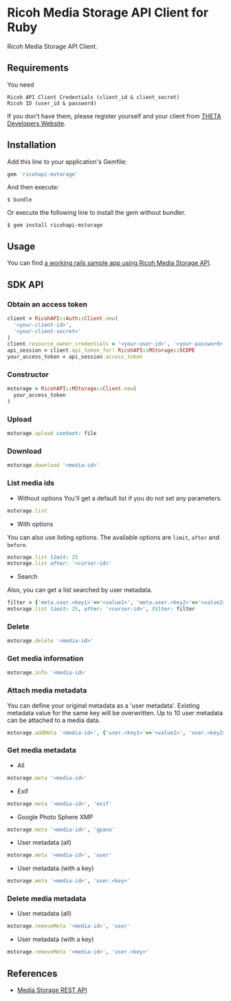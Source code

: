 # Ricoh Media Storage API Client for Ruby

Ricoh Media Storage API Client.

## Requirements

You need

    Ricoh API Client Credentials (client_id & client_secret)
    Ricoh ID (user_id & password)

If you don't have them, please register yourself and your client from [THETA Developers Website](http://contest.theta360.com/).

## Installation

Add this line to your application's Gemfile:

```ruby
gem 'ricohapi-mstorage'
```

And then execute:

    $ bundle

Or execute the following line to install the gem without bundler.

    $ gem install ricohapi-mstorage

## Usage

You can find [a working rails sample app using Ricoh Media Storage API](https://github.com/ricohapi/media-storage-sample-app).

## SDK API

### Obtain an access token

```ruby
client = RicohAPI::Auth::Client.new(
  '<your-client-id>',
  '<your-client-secret>'
)
client.resource_owner_credentials = '<your-user-id>', '<your-password>'
api_session = client.api_token_for! RicohAPI::MStorage::SCOPE
your_access_token = api_session.access_token
```

### Constructor

```ruby
mstorage = RicohAPI::MStorage::Client.new(
  your_access_token
)
```

### Upload

```ruby
mstorage.upload content: file
```

### Download

```ruby
mstorage.download '<media-id>'
```

### List media ids
* Without options
You'll get a default list if you do not set any parameters.
```ruby
mstorage.list
```

* With options

You can also use listing options. The available options are `limit`, `after` and `before`.
```ruby
mstorage.list limit: 25
mstorage.list after: '<cursor-id>'
```

* Search

Also, you can get a list searched by user metadata.
```ruby
filter = {'meta.user.<key1>'=>'<value1>', 'meta.user.<key2>'=>'<value2>'}
mstorage.list limit: 25, after: '<cursor-id>', filter: filter
```

### Delete

```ruby
mstorage.delete '<media-id>'
```

### Get media information

```ruby
mstorage.info '<media-id>'
```

### Attach media metadata
You can define your original metadata as a 'user metadata'.
Existing metadata value for the same key will be overwritten. Up to 10 user metadata can be attached to a media data.

```ruby
mstorage.addMeta '<media-id>', {'user.<key1>'=>'<value1>', 'user.<key2>'=>'<value2>'}
```

### Get media metadata
* All
```ruby
mstorage.meta '<media-id>'
```

* Exif
```ruby
mstorage.meta '<media-id>', 'exif'
```

* Google Photo Sphere XMP
```ruby
mstorage.meta '<media-id>', 'gpano'
```

* User metadata (all)
```ruby
mstorage.meta '<media-id>', 'user'
```

* User metadata (with a key)
```ruby
mstorage.meta '<media-id>', 'user.<key>'
```

### Delete media metadata
* User metadata (all)
```ruby
mstorage.removeMeta '<media-id>', 'user'
```

* User metadata (with a key)
```ruby
mstorage.removeMeta '<media-id>', 'user.<key>'
```

## References
* [Media Storage REST API](https://github.com/ricohapi/media-storage-rest/blob/master/media.md)
